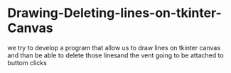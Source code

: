 # Drawing-Deleting-lines-on-tkinter-Canvas
we try to develop a program that allow us to draw lines on tkinter canvas and than be able to delete those linesand the vent going to be attached to buttom clicks
